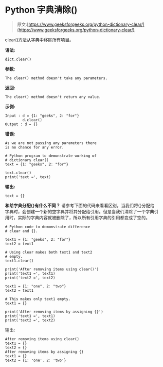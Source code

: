 # Python 字典清除()

> 原文:[https://www.geeksforgeeks.org/python-dictionary-clear/](https://www.geeksforgeeks.org/python-dictionary-clear/)

clear()方法从字典中移除所有项目。

**语法:**

```
dict.clear()

```

**参数:**

```
The clear() method doesn't take any parameters.

```

**返回:**

```
The clear() method doesn't return any value.

```

**示例:**

```
Input : d = {1: "geeks", 2: "for"}
        d.clear()
Output : d = {}

```

**错误:**

```
As we are not passing any parameters there
is no chance for any error.

```

```
# Python program to demonstrate working of
# dictionary clear()
text = {1: "geeks", 2: "for"}

text.clear()
print('text =', text)
```

**输出:**

```
text = {}

```

**和给字典分配{}有什么不同？**
请参考下面的代码来看看区别。当我们将{}分配给字典时，会创建一个新的空字典并将其分配给引用。但是当我们清除了一个字典引用时，实际的字典内容就被删除了，所以所有引用字典的引用都变成了空的。

```
# Python code to demonstrate difference
# clear and {}.

text1 = {1: "geeks", 2: "for"}
text2 = text1

# Using clear makes both text1 and text2
# empty.
text1.clear()

print('After removing items using clear()')
print('text1 =', text1)
print('text2 =', text2)

text1 = {1: "one", 2: "two"}
text2 = text1

# This makes only text1 empty.
text1 = {}

print('After removing items by assigning {}')
print('text1 =', text1)
print('text2 =', text2)
```

输出:

```
After removing items using clear()
text1 = {}
text2 = {}
After removing items by assigning {}
text1 = {}
text2 = {1: 'one', 2: 'two'}

```